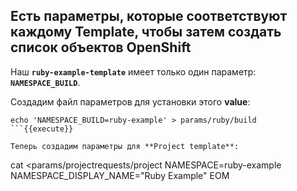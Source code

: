 
## Есть параметры, которые соответствуют каждому **Template,** чтобы затем создать список объектов **OpenShift**

Наш  **`ruby-example-template`** имеет только один параметр: **`NAMESPACE_BUILD`**. 

Создадим файл параметров для установки этого **value**:

```
echo 'NAMESPACE_BUILD=ruby-example' > params/ruby/build
```{{execute}}

Теперь создадим параметры для **Project template**:

```
cat <<EOM >params/projectrequests/project
NAMESPACE=ruby-example
NAMESPACE_DISPLAY_NAME="Ruby Example"
EOM
```{{execute}}